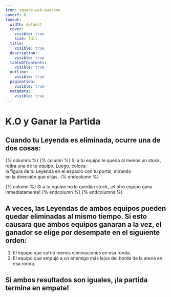 ```yaml
---
icon: square-web-awesome
coverY: 0
layout:
  width: default
  cover:
    visible: true
    size: full
  title:
    visible: true
  description:
    visible: true
  tableOfContents:
    visible: true
  outline:
    visible: true
  pagination:
    visible: true
  metadata:
    visible: true
---
```


# K.O y Ganar la Partida

## Cuando tu Leyenda es eliminada, ocurre una de dos cosas:

{% columns %}
{% column %}
Si a tu equipo le queda al menos un stock, retira una de tu equipo. Luego, coloca\
la figura de tu Leyenda en el espacio con tu portal, mirando\
en la dirección que elijas.
{% endcolumn %}

{% column %}
Si a tu equipo no le quedan stock, ¡el otro equipo gana inmediatamente!
{% endcolumn %}
{% endcolumns %}

## A veces, las Leyendas de ambos equipos pueden quedar eliminadas al mismo tiempo. Si esto causara que ambos equipos ganaran a la vez, el ganador se elige por desempate en el siguiente orden:

1. El equipo que sufrió menos eliminaciones en esa ronda.
2. El equipo que empujó a un enemigo más lejos del borde de la arena en esa ronda.

## Si ambos resultados son iguales, ¡la partida termina en empate!
